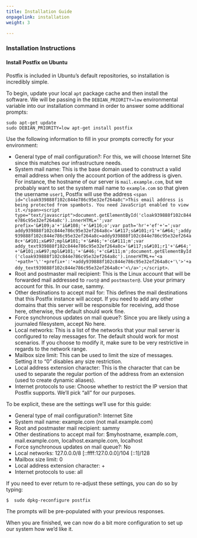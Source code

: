 ```yaml
---
title: Installation Guide
onpagelink: installation
weight: 3

---
```


### **Installation Instructions**

#### **Install Postfix on Ubuntu**

Postfix is included in Ubuntu’s default repositories, so installation is incredibly simple.

To begin, update your local `apt` package cache and then install the software. We will be passing in the `DEBIAN_PRIORITY=low` environmental variable into our installation command in order to answer some additional prompts:

 ```
sudo apt-get update
sudo DEBIAN_PRIORITY=low apt-get install postfix
```

Use the following information to fill in your prompts correctly for your environment:

- General type of mail configuration?: For this, we will choose Internet Site since this matches our infrastructure needs.
- System mail name: This is the base domain used to construct a valid email address when only the account portion of the address is given. For instance, the hostname of our server is `mail.example.com`, but we probably want to set the system mail name to `example.com` so that given the username `user1`, Postfix will use the address `<span id="cloak939888f102c844e786c95e32ef264a8c">This email address is being protected from spambots. You need JavaScript enabled to view it.</span><script type="text/javascript">document.getElementById('cloak939888f102c844e786c95e32ef264a8c').innerHTML='';var prefix='&#109;a'+'i&#108;'+'&#116;o';var path='hr'+'ef'+'=';var addy939888f102c844e786c95e32ef264a8c='&#117;s&#101;r1'+'&#64;';addy939888f102c844e786c95e32ef264a8c=addy939888f102c844e786c95e32ef264a8c+'&#101;x&#97;mpl&#101;'+'&#46;'+'c&#111;m';var addy_text939888f102c844e786c95e32ef264a8c='&#117;s&#101;r1'+'&#64;'+'&#101;x&#97;mpl&#101;'+'&#46;'+'c&#111;m';document.getElementById('cloak939888f102c844e786c95e32ef264a8c').innerHTML+='<a '+path+'\''+prefix+':'+addy939888f102c844e786c95e32ef264a8c+'\'>'+addy_text939888f102c844e786c95e32ef264a8c+'<\/a>';</script>`.
- Root and postmaster mail recipient: This is the Linux account that will be forwarded mail addressed to `root@` and `postmaster@`. Use your primary account for this. In our case, sammy.
- Other destinations to accept mail for: This defines the mail destinations that this Postfix instance will accept. If you need to add any other domains that this server will be responsible for receiving, add those here, otherwise, the default should work fine.
- Force synchronous updates on mail queue?: Since you are likely using a journaled filesystem, accept No here.
- Local networks: This is a list of the networks that your mail server is configured to relay messages for. The default should work for most scenarios. If you choose to modify it, make sure to be very restrictive in regards to the network range.
- Mailbox size limit: This can be used to limit the size of messages. Setting it to “0” disables any size restriction.
- Local address extension character: This is the character that can be used to separate the regular portion of the address from an extension (used to create dynamic aliases).
- Internet protocols to use: Choose whether to restrict the IP version that Postfix supports. We’ll pick “all” for our purposes.
 
To be explicit, these are the settings we’ll use for this guide:

- General type of mail configuration?: Internet Site
- System mail name: example.com (not mail.example.com)
- Root and postmaster mail recipient: sammy
- Other destinations to accept mail for: $myhostname, example.com, mail.example.com, localhost.example.com, localhost
- Force synchronous updates on mail queue?: No
- Local networks: 127.0.0.0/8 \[::ffff:127.0.0.0\]/104 \[::1\]/128
- Mailbox size limit: 0
- Local address extension character: +
- Internet protocols to use: all
 
If you need to ever return to re-adjust these settings, you can do so by typing:

 ```
$  sudo dpkg-reconfigure postfix
```

The prompts will be pre-populated with your previous responses.

When you are finished, we can now do a bit more configuration to set up our system how we’d like it.
